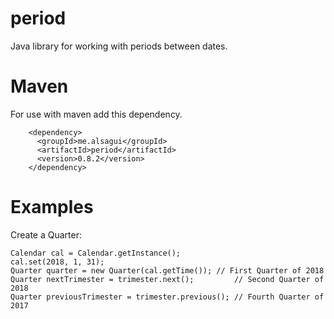 # period
Java library for working with periods between dates.

# Maven
For use with maven add this dependency.
```
    <dependency>
      <groupId>me.alsagui</groupId>
      <artifactId>period</artifactId>
      <version>0.8.2</version>
    </dependency>
```

# Examples
Create a Quarter:
```
Calendar cal = Calendar.getInstance();
cal.set(2018, 1, 31);
Quarter quarter = new Quarter(cal.getTime()); // First Quarter of 2018
Quarter nextTrimester = trimester.next();         // Second Quarter of 2018
Quarter previousTrimester = trimester.previous(); // Fourth Quarter of 2017
```
